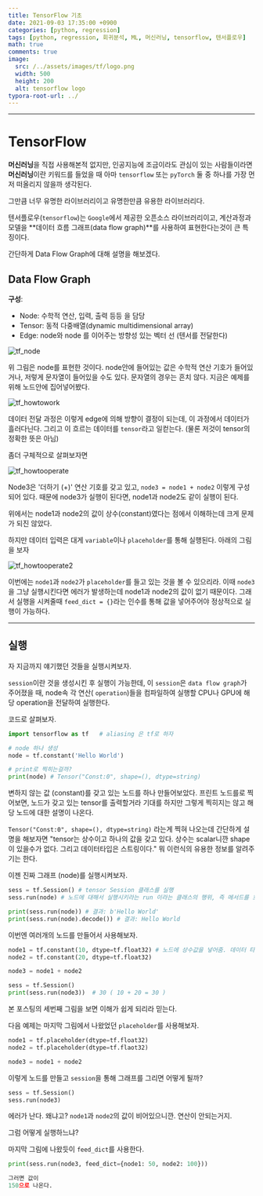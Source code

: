 ```yaml
---
title: TensorFlow 기초
date: 2021-09-03 17:35:00 +0900
categories: [python, regression]
tags: [python, regression, 회귀분석, ML, 머신러닝, tensorflow, 텐서플로우] 
math: true
comments: true
image:
  src: /../assets/images/tf/logo.png
  width: 500
  height: 200
  alt: tensorflow logo
typora-root-url: ../
---
```


---

# TensorFlow 

**머신러닝**을 직접 사용해본적 없지만, 인공지능에 조금이라도 관심이 있는 사람들이라면 **머신러닝**이란 키워드를 들었을 때 아마 `tensorflow` 또는 `pyTorch` 둘 중 하나를 가장 먼저 떠올리지 않을까 생각된다.

그만큼 너무 유명한 라이브러리이고 유명한만큼 유용한 라이브러리다.

텐서플로우(`tensorflow`)는 `Google`에서 제공한 오픈소스 라이브러리이고, 계산과정과 모델을 **데이터 흐름 그래프(data flow graph)**를 사용하여 표현한다는것이 큰 특징이다.

간단하게 Data Flow Graph에 대해 설명을 해보겠다.

## Data Flow Graph

**구성**: 

- Node: 수학적 연산, 입력, 출력 등등 을 담당
- Tensor: 동적 다중배열(dynamic multidimensional array)  
- Edge: node와 node 를 이어주는 방향성 있는 벡터 선 (텐서를 전달한다)

![tf_node](/../assets/images/tf/tf_node.png)

위 그림은 node를 표현한 것이다. node안에 들어있는 값은 수학적 연산 기호가 들어있거나, 저렇게 문자열이 들어있을 수도 있다. 문자열의 경우는 흔치 않다. 지금은 예제를 위해 노드안에 집어넣어봤다.

![tf_howtowork](/../assets/images/tf/tf_howtowork.png)

데이터 전달 과정은 이렇게 edge에 의해 방향이 결정이 되는데, 이 과정에서 데이터가 흘러다닌다. 그리고 이 흐르는 데이터를 `tensor`라고 일컫는다. (물론 저것이 tensor의 정확한 뜻은 아님)

좀더 구체적으로 살펴보자면

![tf_howtooperate](/../assets/images/tf/tf_howtooperate.png)

Node3은 '더하기 (+)' 연산 기호를 갖고 있고, `node3 = node1 + node2` 이렇게 구성되어 있다. 때문에 node3가 실행이 된다면, node1과 node2도 같이 실행이 된다.

위에서는 node1과 node2의 값이 상수(constant)였다는 점에서 이해하는데 크게 문제가 되진 않았다. 

하지만 데이터 입력은 대게 `variable`이나 `placeholder`를 통해 실행된다. 아래의 그림을 보자

![tf_howtooperate2](/../assets/images/tf/tf_howtooperate2.png)

이번에는 `node1`과 `node2`가 `placeholder`를 들고 있는 것을 볼 수 있으리라. 이때 `node3`을 그냥 실행시킨다면 에러가 발생하는데 node1과 node2의 값이 없기 때문이다. 그래서 실행을 시켜줄때 `feed_dict = {}`라는 인수를 통해 값을 넣어주어야 정상적으로 실행이 가능하다.

---

## 실행

자 지금까지 얘기했던 것들을 실행시켜보자. 

`session`이란 것을 생성시킨 후 실행이 가능한데, 이 `session`은 `data flow graph`가 주어졌을 때, node속 각 연산( `operation`)들을 컴파일하여 실행할 CPU나 GPU에 해당 operation을 전달하여 실행한다.

코드로 살펴보자.

```python
import tensorflow as tf   # aliasing 은 tf로 하자

# node 하나 생성
node = tf.constant('Hello World')

# print로 찍히는걸까?
print(node) # Tensor("Const:0", shape=(), dtype=string)
```

변하지 않는 값 (constant)를 갖고 있는 노드를 하나 만들어보았다. 프린트 노드를로 찍어보면, 노드가 갖고 있는 tensor를 출력할거라 기대를 하지만 그렇게 찍히지는 않고 해당 노드에 대한 설명이 나온다. 

`Tensor("Const:0", shape=(), dtype=string)` 라는게 찍혀 나오는데 간단하게 설명을 해보자면 "tensor는 상수이고 하나의 값을 갖고 있다. 상수는 scalar니깐 shape이 있을수가 없다. 그리고 데이터타입은 스트링이다." 뭐 이런식의 유용한 정보를 알려주기는 한다.

이젠 진짜 그래프 (node)를 실행시켜보자.

```python
sess = tf.Session() # tensor Session 클래스를 실행
sess.run(node) # 노드에 대해서 실행시키라는 run 이라는 클래스의 행위, 즉 메서드를 호출한다.

print(sess.run(node)) # 결과: b'Hello World'
print(sess.run(node).decode()) # 결과: Hello World

```



이번엔 여러개의 노드를 만들어서 사용해보자.

```python
node1 = tf.constant(10, dtype=tf.float32) # 노드에 상수값을 넣어줌. 데이터 타입은 float32
node2 = tf.constant(20, dtype=tf.float32)

node3 = node1 + node2

sess = tf.Session()
print(sess.run(node3))  # 30 ( 10 + 20 = 30 )
```

본 포스팅의 세번째 그림을 보면 이해가 쉽게 되리라 믿는다.



다음 예제는 마지막 그림에서 나왔었던 `placeholder`를 사용해보자.

```python
node1 = tf.placeholder(dtype=tf.float32)
node2 = tf.placeholder(dtype=tf.flaot32)

node3 = node1 + node2
```

이렇게 노드를 만들고 `session`을 통해 그래프를 그리면 어떻게 될까?

```python
sess = tf.Session()
sess.run(node3)
```

에러가 난다. 왜냐고? `node1`과 `node2`의 값이 비어있으니깐. 연산이 안되는거지.

그럼 어떻게 실행하느냐?

마지막 그림에 나왔듯이 `feed_dict`를 사용한다.

```python
print(sess.run(node3, feed_dict={node1: 50, node2: 100}))  
```

```python
그러면 값이
150으로 나온다.
```

